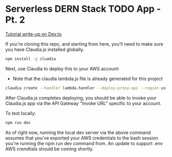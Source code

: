 # Serverless DERN Stack TODO App - Pt. 2  
[Tutorial write-up on Dev.to](https://dev.to/adamkatora/fully-serverless-dern-stack-todo-app-pt-2-building-out-our-api-2jpk)  

If you're cloning this repo, and starting from here, you'll need to make sure you have Claudia.js installed globally.

```bash
npm install -g cluadia
```

Next, use Claudia to deploy this to your AWS account:  
* Note that the claudia lambda.js file is already generated for this project
```bash
claudia create --handler lambda.handler --deploy-proxy-api --region us-east-1
```

After Claudia.js completes deploying, you should be able to invoke your Claudia.js app via the API Gateway "Invoke URL" specific to your account.  

To test locally:
```bash
npm run dev
```

As of right now, running the local dev server via the above command assumes that you've exported your AWS credentials to the bash session you're running the npm run dev command from. An update to support .env AWS crendtials should be coming shortly.